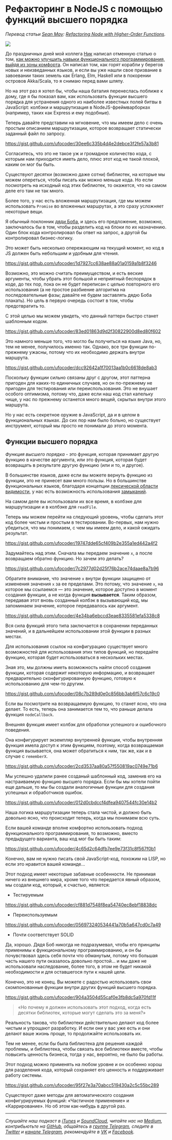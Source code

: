 # Рефакторинг в NodeJS с помощью функций высшего порядка

*Перевод статьи [Sean May](https://blog.rangle.io/author/sean-may/): [Refactoring Node with Higher-Order Functions](https://blog.rangle.io/refactoring-node-with-higher-order-functions/).*

![](https://blog.rangle.io/content/images/2017/02/rangleio-refactoring-node-with-higher-order-functions.gif)

До праздничных дней мой коллега [Ник](http://blog.rangle.io/author/nicholas/) написал отменную статью о том, [как можно улучшить навыки функционального программирования, выйдя из зоны комфорта](https://blog.rangle.io/get-better-at-functional-javascript-without-learning-more-javascript/). Он написал том, как горят корабли у берегов новых и неизведанных языков, и если вы уже нашли свое призвание в завоевании таких земель как Erlang, Elm, Haskell или в покорении островов Akka/Scala, то я снимаю перед вами шляпу.

Но на этот раз я хотел бы, чтобы наша баталия перенеслась поближе к дому, где я бы показал вам, как использовать функции высшего порядка для устранения одного из наиболее известных полей битвы в JavaScript: колбэки и маршрутизация в NodeJS-фреймварборках (например, таких как Express и ему подобные).

Теперь давайте представим на мгновение, что мы имеем дело с очень простым описанием маршрутизации, которое возвращает статически заданный файл по запросу.

https://gist.github.com/ufocoder/30ee6c335b4d4e2debce3f2fe57a3b81

Согласитесь, что это не такое уж и громадное количество кода, с которым нам приходится иметь дело, плюс этот код не такой плохой, каким он мог бы быть.

Существуют десятки (возможно даже сотни) библиотек, на которые мы можем опереться, чтобы писать как можно меньше кода. Но если посмотреть на исходный код этих библиотек, то окажется, что на самом деле его там не так много.

Более того, у нас есть вложенная маршрутизация, где мы можем использовать `Promise` во вложенных маршрутах, а это сразу усложняет некоторые вещи.

Я обычный поклонник [дяди Боба](https://ru.wikipedia.org/wiki/%D0%9C%D0%B0%D1%80%D1%82%D0%B8%D0%BD,_%D0%A0%D0%BE%D0%B1%D0%B5%D1%80%D1%82), и здесь его предложение, возможно, заключалось бы в том, чтобы разделить код на блоки по их назначению. Один блок кода контролировал бы ответ на запрос, а другой бы контролировал бизнес-логику.

Это может быть несколько опережающим на текущий момент, но код в JS должен быть небольшим и удобным для чтения.

https://gist.github.com/ufocoder/1d7927cc638ae88a01a0159a1b8f3246

Возможно, это можно считать преимуществом, и есть веские аргументы, чтобы убрать этот большой и неприятный беспорядок в коде, до тех пор, пока он не будет переписан с целью повторного его использования (а не простое разбиение алгоритма на последовательные фазы; давайте не будем заставлять дядю Боба плакать). Но цель в первую очередь состоит в том, чтобы предотвратить то.

С этой целью мы можем увидеть, что данный паттерн быстро станет шаблонным кодом.

https://gist.github.com/ufocoder/83ed01863d9d2f30822900d8ed80f602

Это намного меньше того, что могло бы получиться на языке Java, но, тем не менее, получилось именно так. Однако, все три функции по-прежнему ужасны, потому что их необходимо держать внутри маршрута.

https://gist.github.com/ufocoder/dcc92642a1f70013aa1b0c6618de8ab3

Поскольку функции сильно связаны друг с другом, этот паттерна пригоден для каких-то единичных случаев, но он по-прежнему не пригоден для тестирования или переиспользования. Это не внушает особого оптимизма, потому что, даже если наш код стал капельку чище, у нас по прежнему останется много вещей, скрытых внутри этого маршрута.

Но у нас есть секретное оружие в JavaScript, да и в целом в функциональных языках. До сих пор нам было больно, но существует инструмент, который мы просто не понимали до этого момента.

## Функции высшего порядка

*Функция высшего порядка* - это функция, которая принимает другую функцию в качестве аргумента, или это функция, которая будет возвращать в результате другую функцию (или и то, и другое).

В большинстве языков, даже если вы можете вернуть функцию из функции, это не принесет вам много пользы. Но в большинстве функциональных языков, благодаря концепции [лексической области видимости](https://developer.mozilla.org/ru/docs/Web/JavaScript/Closures#%D0%9B%D0%B5%D0%BA%D1%81%D0%B8%D1%87%D0%B5%D1%81%D0%BA%D0%B0%D1%8F_%D0%BE%D0%B1%D0%BB%D0%B0%D1%81%D1%82%D1%8C_%D0%B2%D0%B8%D0%B4%D0%B8%D0%BC%D0%BE%D1%81%D1%82%D0%B8), у нас есть возможность использования [замыканий](https://developer.mozilla.org/ru/docs/Web/JavaScript/Closures#%D0%97%D0%B0%D0%BC%D1%8B%D0%BA%D0%B0%D0%BD%D0%B8%D0%B5).

На самом деле вы использовали их все время, в колбэке для маршрутизации и в колбэке для `readFile`.

Теперь мы можем перейти на следующий уровень, чтобы сделать этот код более чистым и простым в тестировании. Во-первых, нам нужно убедиться, что мы понимаем, с чем мы имеем дело, и какой ожидать результат.

https://gist.github.com/ufocoder/19747dde65cf409b2e355a1ed442a4f2

Задумайтесь над этим. Сначала мы передаем значение `x`, а после возвращаем обратно функцию. Но зачем это делать?

https://gist.github.com/ufocoder/7c2977d02d25f76b2ace74daae8a7b96

Обратите внимание, что значение `x` внутри функции защищено от изменения значения `x` за ее пределами. Это потому, что значение `х`, на которое мы ссылаемся — это значение, которое доступно в момент создания функции, а не когда функция **вызывается**. Таким образом, передавая этот вновь созданный колбэк в вызывающий код, мы запоминаем значение, которое передавалось как аргумент.

https://gist.github.com/ufocoder/4e34ba6ebccd3eae8335581efa5338c8

Вся сила функций этого типа заключается в сохранении переданных значений, и в дальнейшем использовании этой функции в разных местах.

Для использования ссылок на конфигурацию существует много возможностей для использования этих типов функций, но передайте функцию, которая будет использоваться в нескольких местах.

Зная это, мы должны иметь возможность найти способ создания функции, которая содержит некоторую информацию, и возвращает предварительно сконфигурированную функцию, готовую к использованию для чем-то другим.

https://gist.github.com/ufocoder/08c7b289d0e0c856bb3ab6f57c6c19c0

Если вы посмотрите на возвращаемую функцию, то станет ясно, что она делает. То есть, теперь она занимается тем то, что раньше делала функция `nodeCallback`.

Внешняя функция имеет колбэк для обработки успешного и ошибочного поведения.

Она конфигурирует экземпляр внутренней функции, чтобы внутренняя функция имела доступ к этим функциям, поэтому, когда возвращаемая функция вызывается, она может обратиться к ним, так же, как и в случае с `rememberX`.

https://gist.github.com/ufocoder/2cd3537aa80a57f550819ac0749e71b6

Мы успешно удалили ранее созданый шаблонный код, заменив его на настраиваемую функцию высшего порядка. Если бы мы хотели пойти еще дальше, то мы бы создали аналогичные функции для создания успешных и обработчиков ошибок.

https://gist.github.com/ufocoder/012d0cbdccf4dfea9407544fc30e14b2

Наша логика маршрутизации теперь стала чистой, и должно быть довольно ясно, что происходит теперь, когда мы понимаем всю суть.

Если вашей команде вполне комфортно использовать подход функционального программирования, то возможно, вместо предыдущего варианта, ваш код мог бы быть таким:

https://gist.github.com/ufocoder/4c65d2c64dfb7ee9e73f31c8f567f0b1

Конечно, вам не нужно писать свой JavaScript-код, похожим на LISP, но если это нравится вашей команде…

Этот подход имеет некоторые забавные особенности. Не принимая ничего из внешнего мира, кроме того что передается явный образом, мы создали код, который, к счастью, является:

- Тестируемым

https://gist.github.com/ufocoder/cf881d7548f8ea54740ec8ebf18838dc

- Переиспользуемым

https://gist.github.com/ufocoder/056973240534441a70b5a647cd0c7a49

- Почти соответствует SOLID

Да, хорошо. Дядя Боб никогда не подразумевал, чтобы его принципы применимы к функциональному программированию, и он бы почувствовал здесь себя почти что обманутым, потому что большая часть нашего пути оказалось довольно простой… и мы даже не использовали наследование, более того, в этом не будет никакой необходимости и для оставшегося пути к нашей цели.

Конечно, это не конец. Вы можете с радостью использовать свои скомпонованные функции внутри других функций высшего порядка.

https://gist.github.com/ufocoder/904a3504d55caf0e3fb8dc5a970fd11f

> «Но почему я должен использовать этот подход, когда есть десятки библиотек, которые могут сделать это за меня?»

Реальность такова, что библиотеки действительно делают код более чистым и упрощают разработку. И если они у вас уже есть и они делают ваше жизнь проще, то продолжайте использовать их.

Тем не менее, если бы была библиотека для решения каждой проблемы, и библиотека, чтобы связать все библиотеки вместе, чтобы повысить ценность бизнеса, тогда у нас, вероятно, не было бы работы.

Этот подход можно применять на любом уровне и он особенно хорош для разделения кода, который сохраняет его ценность и поддерживает работу системы.

https://gist.github.com/ufocoder/95f27e3a70abcc519430a2c5c55bc289

Существуют даже методы для автоматического создания конфигурируемых функций: «Частичное применение» и «Каррирование». Но об этом как-нибудь в другой раз.

- - - -

*Слушайте наш подкаст в [iTunes](https://itunes.apple.com/ru/podcast/девшахта/id1226773343) и [SoundCloud](https://soundcloud.com/devschacht), читайте нас на [Medium](https://medium.com/devschacht), контрибьютьте на [GitHub](https://github.com/devSchacht), общайтесь в [группе Telegram](https://t.me/devSchacht), следите в [Twitter](https://twitter.com/DevSchacht) и [канале Telegram](https://t.me/devSchachtChannel), рекомендуйте в [VK](https://vk.com/devschacht) и [Facebook](https://www.facebook.com/devSchacht).*

